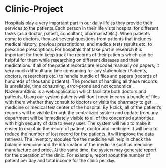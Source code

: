 # Clinic-Project
Hospitals play a very important part in our daily life as they provide their services to the patients. Each person in their life visits hospital for different tasks (as a doctor, patient, consultant, pharmacist etc.). When patients come to doctors, they ask several questions from patients that includes medical history, previous prescriptions, and medical tests results etc. to prescribe prescriptions. For hospitals that take part in research it is important for them keep track the records of their patients which can be helpful for them while researching on different diseases and their medications. If all of the patient records are recoded manually on papers, it very much difficult and time consuming for any stakeholder (Patients, doctors, researchers etc.) to handle bundle of files and papers (records of hundreds of thousand patients). The process of handling all these records is unreliable, time consuming, error-prone and not economical.  NazeeranClinic is a web application which facilitate both doctors and patients. Using our system patients will don’t need to carry a bundle of files with them whether they consult to doctors or visits the pharmacy to get medicine or medical test center of the hospital. By 1-click, all of the patient’s records will be visible through the centralized system and update from any department will be immediately visible to all of the concerned authorities with high security of data to every user.  The system will help to make it easier to maintain the record of patient, doctor and medicine. It will help to reduce the number of lost record for the patients. It will improve the data retrieval. The inventory modules foe the medicine will help in check the balance medicine and the information of the medicine such as medicine manufacture and price. At the same time, the system may generate report for the operation of the clinic. For example, report about the number of patient per day and total income for the clinic per day.
